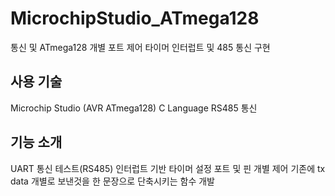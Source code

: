 # MicrochipStudio_ATmega128
통신 및 ATmega128 개별 포트 제어
타이머 인터럽트 및 485 통신 구현

## 사용 기술
Microchip Studio (AVR ATmega128)
C Language
RS485 통신

## 기능 소개
UART 통신 테스트(RS485)
인터럽트 기반 타이머 설정
포트 및 핀 개별 제어
기존에 tx data 개별로 보낸것을 한 문장으로 단축시키는 함수 개발
